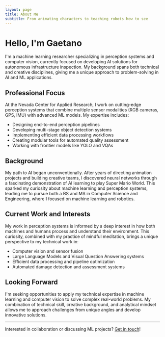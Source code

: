 ```yaml
---
layout: page
title: About Me
subtitle: From animating characters to teaching robots how to see
---
```


# Hello, I'm Gaetano

I'm a machine learning researcher specializing in perception systems and computer vision, currently focused on developing AI solutions for autonomous infrastructure inspection. My background spans both technical and creative disciplines, giving me a unique approach to problem-solving in AI and ML applications.

## Professional Focus

At the Nevada Center for Applied Research, I work on cutting-edge perception systems that combine multiple sensor modalities (RGB cameras, GPS, IMU) with advanced ML models. My expertise includes:

- Designing end-to-end perception pipelines
- Developing multi-stage object detection systems
- Implementing efficient data processing workflows
- Creating modular tools for automated quality assessment
- Working with frontier models like YOLO and VQAs

## Background

My path to AI began unconventionally. After years of directing animation projects and building creative teams, I discovered neural networks through a fascinating demonstration of AI learning to play Super Mario World. This sparked my curiosity about machine learning and perception systems, leading me to pursue both a BS and MS in Computer Science and Engineering, where I focused on machine learning and robotics.

## Current Work and Interests

My work in perception systems is informed by a deep interest in how both machines and humans process and understand their environment. This curiosity, combined with my practice of mindful meditation, brings a unique perspective to my technical work in:

- Computer vision and sensor fusion
- Large Language Models and Visual Question Answering systems
- Efficient data processing and pipeline optimization
- Automated damage detection and assessment systems

## Looking Forward

I'm seeking opportunities to apply my technical expertise in machine learning and computer vision to solve complex real-world problems. My combination of technical skill, creative background, and analytical mindset allows me to approach challenges from unique angles and develop innovative solutions.

---

Interested in collaboration or discussing ML projects? [Get in touch](/contact)!